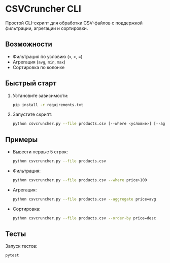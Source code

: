 # CSVCruncher CLI

Простой CLI-скрипт для обработки CSV-файлов с поддержкой фильтрации, агрегации и сортировки.

## Возможности
- Фильтрация по условию (`<`, `>`, `=`)
- Агрегация (`avg`, `min`, `max`)
- Сортировка по колонке

## Быстрый старт
1. Установите зависимости:
   ```bash
   pip install -r requirements.txt
   ```
2. Запустите скрипт:
   ```bash
   python csvcruncher.py --file products.csv [--where <условие>] [--aggregate <колонка=операция>] [--order-by <колонка=asc|desc>]
   ```

## Примеры
- Вывести первые 5 строк:
  ```bash
  python csvcruncher.py --file products.csv
  ```
- Фильтрация:
  ```bash
  python csvcruncher.py --file products.csv --where price>100
  ```
- Агрегация:
  ```bash
  python csvcruncher.py --file products.csv --aggregate price=avg
  ```
- Сортировка:
  ```bash
  python csvcruncher.py --file products.csv --order-by price=desc
  ```

## Тесты
Запуск тестов:
```bash
pytest
```
